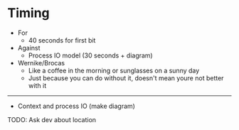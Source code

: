 # Timing

- For
  - 40 seconds for first bit
- Against
  - Process IO model (30 seconds + diagram)
- Wernike/Brocas
  - Like a coffee in the morning or sunglasses on a sunny day
  - Just because you can do without it, doesn't mean youre not better
    with it

---

- Context and process IO (make diagram)

TODO: Ask dev about location
